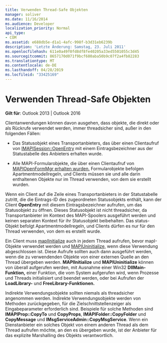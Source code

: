 ```yaml
---
title: Verwenden Thread-Safe Objekten
manager: soliver
ms.date: 11/16/2014
ms.audience: Developer
localization_priority: Normal
api_type:
- COM
ms.assetid: e688db5e-d1a1-4afc-998f-b3d31eb6239b
description: 'Letzte Änderung: Samstag, 23. Juli 2011'
ms.openlocfilehash: 611e0a49f0fd8df8fe40205a33ed5501055c3d45
ms.sourcegitcommit: 8657170d071f9bcf680aba50b9c07f2a4fb82283
ms.translationtype: MT
ms.contentlocale: de-DE
ms.lasthandoff: 04/28/2019
ms.locfileid: "33425169"
---
```

# <a name="using-thread-safe-objects"></a>Verwenden Thread-Safe Objekten

  
  
**Gilt für**: Outlook 2013 | Outlook 2016 
  
Clientanwendungen können davon ausgehen, dass objekte, die direkt oder als Rückrufe verwendet werden, immer threadsicher sind, außer in den folgenden Fällen:
  
- Das Statusobjekt eines Transportanbieters, das über einen Clientaufruf von [IMAPISession::OpenEntry](imapisession-openentry.md) mit einem Eintragsbezeichner aus der Statustabelle des Anbieters erhalten wurde. 
    
- Alle MAPI-Formularobjekte, die über einen Clientaufruf von [MAPIOpenFormMgr erhalten wurden.](mapiopenformmgr.md) Formularobjekte befolgen Apartmentmodellregeln, und Clients müssen sie und alle darin enthaltenen Objekte nur im Thread verwenden, von dem sie erstellt wurden.
    
Wenn ein Client auf die Zeile eines Transportanbieters in der Statustabelle zutritt, die die Eintrags-ID des zugeordneten Statusobjekts enthält, kann der Client **OpenEntry** mit diesem Eintragsbezeichner aufrufen, um das Statusobjekt zu öffnen. Dieses Statusobjekt ist nicht threadsicher, da Transportanbieter im Kontext des MAPI-Spoolers ausgeführt werden und keinen separaten Kontext für ihr Statusobjekt beibehalten. Das status-Objekt befolgt Apartmentmodellregeln, und Clients dürfen es nur für den Thread verwenden, von dem es erstellt wurde. 
  
Ein Client muss [mapIInitialize](mapiinitialize.md) auch in jedem Thread aufrufen, bevor mapI-Objekte verwendet werden und [MAPIUninitialize,](mapiuninitialize.md) wenn diese Verwendung abgeschlossen ist. Diese Aufrufe sollten auch dann ausgeführt werden, wenn die zu verwendenden Objekte von einer externen Quelle an den Thread übergeben werden. **MAPIInitialize** und **MAPIUninitialize** können von überall aufgerufen werden, mit Ausnahme einer Win32 **DllMain-Funktion,** einer Funktion, die vom System aufgerufen wird, wenn Prozesse und Threads initialisiert und beendet werden, oder bei Aufrufen der **LoadLibrary-** und **FreeLibrary-Funktionen.** 
  
Indirekte Verwendungsobjekte sollten niemals als threadsicher angenommen werden. Indirekte Verwendungsobjekte werden von Methoden zurückgegeben, für die Zielschnittstellenzeiger als Eingabeparameter erforderlich sind. Beispiele für solche Methoden sind **IMAPIProp::CopyTo** und **CopyProps**, **IMAPIFolder::CopyFolder** und **CopyMessage** und **IMsgServiceAdmin::CopyMsgService**. Wenn ein Dienstanbieter ein solches Objekt von einem anderen Thread als dem Thread aufrufen möchte, an den es übergeben wurde, ist der Anbieter für das explizite Marshalling des Objekts verantwortlich.
  

